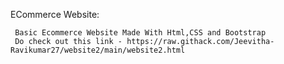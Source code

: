 ECommerce Website:


     Basic Ecommerce Website Made With Html,CSS and Bootstrap 
     Do check out this link - https://raw.githack.com/Jeevitha-Ravikumar27/website2/main/website2.html
